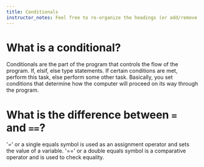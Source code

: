 ```yaml
---
title: Conditionals
instructor_notes: Feel free to re-organize the headings (or add/remove headings) below. We included the headings for your benefit, but it's 100% fine if you want to write your responses in some different structure.
---
```


# What is a conditional?

Conditionals are the part of the program that controls the flow of the program.  If, elsif, else type statements.  If certain conditions are met, perform this task, else perform some other task.  Basically, you set conditions that determine how the computer will proceed on its way through the program.

# What is the difference between `=` and `==`?

'=' or a single equals symbol is used as an assignment operator and sets the value of a variable.  '==' or a double equals symbol is a comparative operator and is used to check equality.